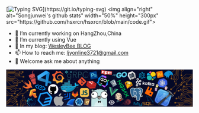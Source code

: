 [![Typing SVG](https://readme-typing-svg.herokuapp.com?font=Fira+Code&weight=600&size=25&pause=1000&vCenter=true&width=435&lines=++++Hi%EF%BC%81I'm+hsxr.)](https://git.io/typing-svg)
<img align="right" alt="Songjunwei's github stats" width="50%" height="300px" src="https://github.com/hsxrcn/hsxrcn/blob/main/code.gif">
- 🔭 I’m currently working on HangZhou,China
- 🌱 I’m currently using Vue
- 💬 In my blog: [WesleyBee BLOG](https://www.hsxr.cn/)
- 📫 How to reach me: <ljyonline3721@gmail.com>
- 💞 Welcome ask me about anything


<!--隐藏-->
<!--[![GitHub Streak](http://github-readme-streak-stats.herokuapp.com?user=hsxr&theme=algolia&border_radius=5&date_format=M%20j%5B%2C%20Y%5D)](https://git.io/streak-stats)-->
<!--![Anurag's GitHub stats](https://github-readme-stats.vercel.app/api?username=hsxrcn&show_icons=true&theme=tokyonight)-->

<img src="https://github.com/hsxrcn/hsxrcn/blob/main/github.png" />


